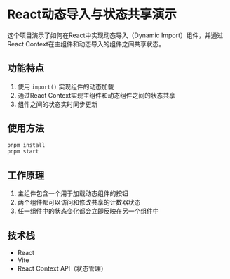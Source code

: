 # React动态导入与状态共享演示

这个项目演示了如何在React中实现动态导入（Dynamic Import）组件，并通过React Context在主组件和动态导入的组件之间共享状态。

## 功能特点

1. 使用 `import()` 实现组件的动态加载
2. 通过React Context实现主组件和动态组件之间的状态共享
3. 组件之间的状态实时同步更新

## 使用方法

```bash
pnpm install
pnpm start
```

## 工作原理

1. 主组件包含一个用于加载动态组件的按钮
2. 两个组件都可以访问和修改共享的计数器状态
3. 任一组件中的状态变化都会立即反映在另一个组件中

## 技术栈

- React
- Vite
- React Context API（状态管理）

